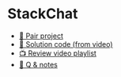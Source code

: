 # StackChat

- [🤝 Pair project](https://learn.fullstackacademy.com/workshop/5abcd72d09db4300049d2ccc/landing)
- [👾 Solution code (from video)](PairProject.StackChat)
- [📺 Review video playlist](https://www.youtube.com/playlist?list=PLx0iOsdUOUmk_yzrwLejLCOBaC5kkRsIm)
- [📖 Q & notes](q-and-a-notes.md)
